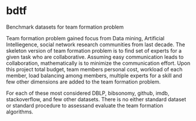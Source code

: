 # bdtf
Benchmark datasets for team formation problem

Team formation problem gained focus from Data mining, Artificial Intelliegence, social network research communities from last decade. 
The skeleton version of team formation problem is to find set of experts for a given task who are collaborative. 
Assuming easy communication leads to collaboration, mathematically is to minimize the communication effort. 
Upon this project total budget, team members personal cost, workload of each member, load balancing among members, multiple experts for a skill 
and few other dimensions are added to the team formation problem.

For each of these most considered DBLP, bibsonomy, github, imdb, stackoverflow, and few other datasets.
There is no either standard dataset or standard procedure to assessand evaluate the team formation algorithms.
